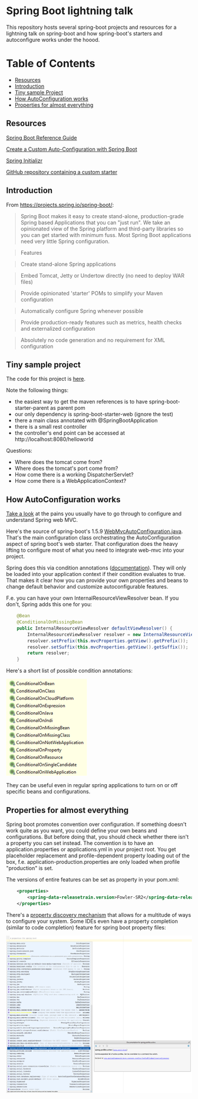 # Spring Boot lightning talk

This repository hosts several spring-boot projects and resources for a lightning talk on spring-boot and how spring-boot's starters and autoconfigure works under the hoood.

# Table of Contents
* [Resources](#resources)
* [Introduction](#intro)
* [Tiny sample Project](#tiny_sample)
* [How AutoConfiguration works](#autoconfig)
* [Properties for almost everything](#properties)

## <a name="resources"></a>Resources

[Spring Boot Reference Guide][0]

[Create a Custom Auto-Configuration with Spring Boot][1]

[Spring Initializr][2]

[GitHub repository containing a custom starter][4]

## <a name="intro"></a>Introduction

From https://projects.spring.io/spring-boot/:

> Spring Boot makes it easy to create stand-alone, production-grade Spring based Applications that you can "just run". We take an opinionated view of the Spring platform and third-party libraries so you can get started with minimum fuss. Most Spring Boot applications need very little Spring configuration.

> Features

> Create stand-alone Spring applications

> Embed Tomcat, Jetty or Undertow directly (no need to deploy WAR files)

> Provide opinionated 'starter' POMs to simplify your Maven configuration

> Automatically configure Spring whenever possible

> Provide production-ready features such as metrics, health checks and externalized configuration

> Absolutely no code generation and no requirement for XML configuration

## <a name="tiny_sample"></a>Tiny sample project

The code for this project is [here](../master/spring-boot-lightning_1).

Note the following things:
* the easiest way to get the maven references is to have spring-boot-starter-parent as parent pom
* our only dependency is spring-boot-starter-web (ignore the test)
* there a main class annotated with @SpringBootApplication
* there is a small rest controller
* the controller's end point can be accessed at http://localhost:8080/helloworld

Questions:
* Where does the tomcat come from?
* Where does the tomcat's port come from?
* How come there is a working DispatcherServlet?
* How come there is a WebApplicationContext?

## <a name="autoconfig"></a>How AutoConfiguration works

[Take a look][3] at the pains you usually have to go through to configure and understand Spring web MVC.

Here's the source of spring-boot's 1.5.9 [WebMvcAutoConfiguration.java][5]. That's the main configuration class orchestrating the AutoConfiguration aspect of spring boot's web starter. That configuration does the heavy lifting to configure most of what you need to integrate web-mvc into your project. 

Spring does this via condition annotations ([documentation][6]). They will only be loaded into your application context if their condition evaluates to true. That makes it clear how you can provide your own properties and beans to change default behavior and customize autoconfigurable features.

F.e. you can have your own InternalResourceViewResolver bean. If you don't, Spring adds this one for you:

```java
	@Bean
	@ConditionalOnMissingBean
	public InternalResourceViewResolver defaultViewResolver() {
		InternalResourceViewResolver resolver = new InternalResourceViewResolver();
		resolver.setPrefix(this.mvcProperties.getView().getPrefix());
		resolver.setSuffix(this.mvcProperties.getView().getSuffix());
		return resolver;
	}
```

Here's a short list of possible condition annotations:

![](/images/condition_annotations.png)

They can be useful even in regular spring applications to turn on or off specific beans and configurations.

##  <a name="properties"></a>Properties for almost everything

Spring boot promotes convention over configuration. If something doesn't work quite as you want, you could define your own beans and configurations. But before doing that, you should check whether there isn't a property you can set instead. The convention is to have an application.properties or applications.yml in your project root. You get placeholder replacement and profile-dependent property loading out of the box, f.e. application-production.properties are only loaded when profile "production" is set.

The versions of entire features can be set as property in your pom.xml:

```xml
	<properties>
	    <spring-data-releasetrain.version>Fowler-SR2</spring-data-releasetrain.version>
	</properties>
```

There's a [property discovery mechanism][7] that allows for a multitude of ways to configure your system. Some IDEs even have a property completion (similar to code completion) feature for spring boot property files:

![](/images/intellij_property_completion.png)




[0]: https://docs.spring.io/spring-boot/docs/current/reference/htmlsingle
[1]: http://www.baeldung.com/spring-boot-custom-auto-configuration
[2]: https://start.spring.io/
[3]: https://docs.spring.io/spring/docs/3.2.x/spring-framework-reference/html/mvc.html#mvc-servlet
[4]: https://github.com/martinfoersterling/spring-boot-autoremote
[5]: https://github.com/spring-projects/spring-boot/blob/v1.5.9.RELEASE/spring-boot-autoconfigure/src/main/java/org/springframework/boot/autoconfigure/web/WebMvcAutoConfiguration.java
[6]: https://docs.spring.io/spring-boot/docs/current/reference/html/boot-features-developing-auto-configuration.html#boot-features-condition-annotations
[7]: https://docs.spring.io/spring-boot/docs/current/reference/htmlsingle/#boot-features-external-config
